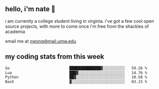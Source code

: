 ## hello, i'm nate 👋
i am currently a college student living in virginia. i've got a few cool open source projects, with more to come once i'm free from the shackles of academia 
 
email me at nwong@mail.umw.edu

## my coding stats from this week
<!--START_SECTION:waka-->

```txt
Go                           ██████████████▓░░░░░░░░░░   59.26 %
Lua                          ███▓░░░░░░░░░░░░░░░░░░░░░   14.76 %
Python                       ██▓░░░░░░░░░░░░░░░░░░░░░░   10.58 %
Bash                         ▓░░░░░░░░░░░░░░░░░░░░░░░░   03.15 %
```

<!--END_SECTION:waka-->
